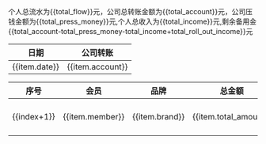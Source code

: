 <script setup>
import { ref, onMounted } from 'vue'

// 总流水
const total_flow = ref(0);
// 总收入
const total_income = ref(0);
// 公司压钱金额
const total_press_money = ref(0);
// 公司总转账金额
const total_account = ref(0);
// 出卷和积分的收入
const total_roll_out_income = ref(0);

const account_data = ref([
    {
        date: '2025-07-21',
        account: '160',
    },
    {
        date: '2025-07-24',
        account: '664',
    },
    {
        date: '2025-07-24',
        account: '5000',
    },
    {
        date: '2025-07-24',
        account: '5000',
    },
    {
        date: '2025-07-27',
        account: '5000',
    },
    {
        date: '2025-07-27',
        account: '5000',
    },
    {
        date: '2025-07-29',
        account: '20000',
    },
    {
        date: '2025-07-29',
        account: '10000',
    },
    {
        date: '2025-07-29',
        account: '10000',
    },
    {
        date: '2025-08-05',
        account: '10000',
    },
    {
        date: '2025-08-07',
        account: '10000',
    },
    {
        date: '2025-08-08',
        account: '10000',
    },
    {
        date: '2025-08-11',
        account: '10000'
    },
    {
        date: '2025-08-13',
        account: '10000'
    },
    {
        date: '2025-08-18',
        account: '5000'
    },
    {
        date: '2025-08-20',
        account: '5000'
    },
    {
        date: '2025-08-22',
        account: '5000'
    }
]);

const data = ref([
    {
        member: '0376',
        brand: 'chanel',
        total_amount: '10700',
        discount: '98.5',
        real_discount: '99',
        press_money: '',
        income: '',
        date: '2025-7-21',
        source: '客户',
    },
    {
        member: '0376',
        brand: 'DIOR',
        total_amount: '20640',
        discount: '75',
        real_discount: '76',
        press_money: '',
        income: '',
        date: '2025-7-24',
        source: '客户',
    },
    {
        member: '0376',
        brand: 'NARS',
        total_amount: '1630',
        discount: '75',
        real_discount: '76',
        press_money: '',
        income: '',
        date: '2025-7-24',
        source: '客户',
    },
    {
        member: '0376',
        brand: 'YSL',
        total_amount: '400',
        discount: '75',
        real_discount: '76',
        press_money: '',
        income: '',
        date: '2025-7-24',
        source: '客户',
    },
    {
        member: '0376',
        brand: 'DR',
        total_amount: '4025',
        discount: '83.5',
        real_discount: '83.5',
        press_money: '',
        income: '',
        date: '2025-7-24',
        source: '销售',
    },
    {
        member: '4991',
        brand: 'DR',
        total_amount: '24490',
        discount: '83.5',
        real_discount: '83.5',
        press_money: '',
        income: '',
        date: '2025-7-24',
        source: '销售',
    },
    {
        member: '4991',
        brand: 'DR',
        total_amount: '29300',
        discount: '83.5',
        real_discount: '83.5',
        press_money: '',
        income: '',
        date: '2025-7-25',
        source: '销售',
    },
    {
        member: '0376',
        brand: 'ANCE STUDIOS',
        total_amount: '3000',
        discount: '83.5',
        real_discount: '84',
        press_money: '',
        income: '',
        date: '2025-7-25',
        source: '客户',
    },
    {
        member: '0376',
        brand: '纪梵希',
        total_amount: '2530',
        discount: '75',
        real_discount: '76',
        press_money: '',
        income: '',
        date: '2025-7-26',
        source: '客户',
    },
    {
        member: '0376',
        brand: 'celine',
        total_amount: '14500',
        discount: '91.5',
        real_discount: '92',
        press_money: '',
        income: '',
        date: '2025-7-27',
        source: '客户',
    },
    {
        member: '0376',
        brand: 'Lulu',
        total_amount: '750',
        discount: '83.5',
        real_discount: '84',
        press_money: '',
        income: '',
        date: '2025-7-27',
        source: '客户',
    },
    {
        member: '0376',
        brand: 'SMFK',
        total_amount: '950',
        discount: '83.5',
        real_discount: '84',
        press_money: '',
        income: '',
        date: '2025-7-27',
        source: '客户',
    },
    {
        member: '0376',
        brand: 'Lulu',
        total_amount: '1080',
        discount: '83.5',
        real_discount: '84',
        press_money: '',
        income: '',
        date: '2025-7-27',
        source: '客户',
    },
    {
        member: '4991',
        brand: 'Lulu',
        total_amount: '580',
        discount: '83.5',
        real_discount: '84',
        press_money: '',
        income: '',
        date: '2025-7-28',
        source: '客户',
    },
    {
        member: '9303',
        brand: 'DR',
        total_amount: '96480',
        discount: '83.5',
        real_discount: '83.5',
        press_money: '',
        income: '',
        date: '2025-7-29',
        source: '销售',
    },
    {
        member: '9303',
        brand: 'DR',
        total_amount: '10500',
        discount: '83.5',
        real_discount: '83.5',
        press_money: '',
        income: '',
        date: '2025-7-29',
        source: '销售',
    },
    {
        member: '0376',
        brand: 'Select Shoes',
        total_amount: '21440',
        discount: '83.5',
        real_discount: '84',
        press_money: '',
        income: '',
        date: '2025-7-29',
        source: '客户',
    },
    {
        member: '0376',
        brand: '麦昆',
        total_amount: '5800',
        discount: '83.5',
        real_discount: '84',
        press_money: '',
        income: '',
        date: '2025-7-30',
        source: '客户',
    },
    {
        member: '0376',
        brand: 'celine',
        total_amount: '14500',
        discount: '91.5',
        real_discount: '92',
        press_money: '',
        income: '',
        date: '2025-7-30',
        source: '销售',
    },
    {
        member: '0376',
        brand: 'Lulu',
        total_amount: '980',
        discount: '83.5',
        real_discount: '84',
        press_money: '',
        income: '',
        date: '2025-7-31',
        source: '客户',
    },
    {
        member: '0376',
        brand: 'DR',
        total_amount: '8850',
        discount: '83.5',
        real_discount: '83.5',
        press_money: '',
        income: '',
        date: '2025-7-31',
        source: '销售',
    },
    {
        member: '4991',
        brand: 'DR',
        total_amount: '16800',
        discount: '83',
        real_discount: '83',
        press_money: '',
        income: '',
        date: '2025-7-31',
        source: '销售',
    },
    {
        member: '0376',
        brand: 'Lulu',
        total_amount: '880',
        discount: '83.5',
        real_discount: '84',
        press_money: '',
        income: '',
        date: '2025-8-1',
        source: '客户',
    },
    {
        member: '0376',
        brand: '梵克雅宝',
        total_amount: '54500',
        discount: '98.5',
        real_discount: '99',
        press_money: '',
        income: '',
        date: '2025-8-1',
        source: '客户',
    },
    {
        member: '0376',
        brand: 'BV',
        total_amount: '32900',
        discount: '83.5',
        real_discount: '84',
        press_money: '',
        income: '',
        date: '2025-8-1',
        source: '客户',
    },
    {
        member: '0376',
        brand: 'loro',
        total_amount: '18400',
        discount: '98.5',
        real_discount: '99',
        press_money: '',
        income: '',
        date: '2025-8-1',
        source: '客户',
    },
    {
        member: '0376',
        brand: '植村秀',
        total_amount: '2345',
        discount: '75',
        real_discount: '76',
        press_money: '',
        income: '',
        date: '2025-8-1',
        source: '客户',
    },
    {
        member: '0376',
        brand: 'select',
        total_amount: '2413',
        discount: '83.5',
        real_discount: '84',
        press_money: '',
        income: '',
        date: '2025-8-1',
        source: '客户',
    },
    {
        member: '0376',
        brand: '梵克雅宝',
        total_amount: '23400',
        discount: '98.5',
        real_discount: '99',
        press_money: '',
        income: '',
        date: '2025-8-2',
        source: '客户',
    },
    {
        member: '0376',
        brand: 'Lulu',
        total_amount: '980',
        discount: '83.5',
        real_discount: '84',
        press_money: '',
        income: '',
        date: '2025-8-2',
        source: '客户',
    },
    {
        member: '0376',
        brand: 'celine',
        total_amount: '10580',
        discount: '91.5',
        real_discount: '92',
        press_money: '',
        income: '',
        date: '2025-8-2',
        source: '销售',
    },
    {
        member: '0376',
        brand: 'celine',
        total_amount: '920',
        discount: '91.5',
        real_discount: '92',
        press_money: '',
        income: '',
        date: '2025-8-2',
        source: '销售',
    },
    {
        member: '0376',
        brand: 'Lulu',
        total_amount: '2160',
        discount: '83.5',
        real_discount: '84',
        press_money: '',
        income: '',
        date: '2025-8-2',
        source: '客户',
    },
    {
        member: '0376',
        brand: '梵克雅宝',
        total_amount: '13600',
        discount: '98.5',
        real_discount: '99',
        press_money: '',
        income: '',
        date: '2025-8-2',
        source: '客户',
    },
    {
        member: '0376',
        brand: '娇韵诗',
        total_amount: '660',
        discount: '75',
        real_discount: '76',
        press_money: '',
        income: '',
        date: '2025-8-2',
        source: '客户',
    },
    {
        member: '0376',
        brand: 'chanel',
        total_amount: '1040',
        discount: '75',
        real_discount: '76',
        press_money: '',
        income: '',
        date: '2025-8-2',
        source: '客户',
    },
    {
        member: '0376',
        brand: 'Lulu',
        total_amount: '880',
        discount: '83.5',
        real_discount: '84',
        press_money: '',
        income: '',
        date: '2025-8-3',
        source: '客户',
    },
    {
        member: '0376',
        brand: 'Lulu',
        total_amount: '580',
        discount: '83.5',
        real_discount: '84',
        press_money: '',
        income: '',
        date: '2025-8-4',
        source: '客户',
    },
    {
        member: '0376',
        brand: 'DR',
        total_amount: '10150',
        discount: '83.5',
        real_discount: '83.5',
        press_money: '',
        income: '',
        date: '2025-8-5',
        source: '销售',
    },
    {
        member: '0376',
        brand: 'Lulu',
        total_amount: '1930',
        discount: '83.5',
        real_discount: '84',
        press_money: '',
        income: '',
        date: '2025-8-5',
        source: '客户',
    },
    {
        member: '0376',
        brand: 'Lulu',
        total_amount: '2060',
        discount: '83.5',
        real_discount: '84',
        press_money: '',
        income: '',
        date: '2025-8-5',
        source: '客户',
    },
    {
        member: '0376',
        brand: 'Lulu',
        total_amount: '1040',
        discount: '83.5',
        real_discount: '84',
        press_money: '',
        income: '',
        date: '2025-8-5',
        source: '客户',
    },
    {
        member: '0376',
        brand: '菲拉格慕',
        total_amount: '6800',
        discount: '83.5',
        real_discount: '84',
        press_money: '',
        income: '',
        date: '2025-8-6',
        source: '销售',
    },
    {
        member: '0376',
        brand: 'celine',
        total_amount: '6900',
        discount: '91.5',
        real_discount: '92',
        press_money: '',
        income: '',
        date: '2025-8-6',
        source: '客户',
    },
    {
        member: '0376',
        brand: 'self-portrait',
        total_amount: '3105',
        discount: '83.5',
        real_discount: '84',
        press_money: '',
        income: '',
        date: '2025-8-6',
        source: '客户',
    },
    {
        member: '0376',
        brand: 'Lulu',
        total_amount: '2160',
        discount: '83.5',
        real_discount: '84',
        press_money: '',
        income: '',
        date: '2025-8-6',
        source: '客户',
    },
    {
        member: '0376',
        brand: 'Lulu',
        total_amount: '3690',
        discount: '83.5',
        real_discount: '84',
        press_money: '',
        income: '',
        date: '2025-8-6',
        source: '客户',
    },
    {
        member: '0376',
        brand: 'Lulu',
        total_amount: '2140',
        discount: '83.5',
        real_discount: '84',
        press_money: '',
        income: '',
        date: '2025-8-6',
        source: '客户',
    },
    {
        member: '0376',
        brand: 'Lulu',
        total_amount: '880',
        discount: '83.5',
        real_discount: '84',
        press_money: '',
        income: '',
        date: '2025-8-6',
        source: '客户',
    },
    {
        member: '0376',
        brand: 'Lulu',
        total_amount: '750',
        discount: '83.5',
        real_discount: '84',
        press_money: '',
        income: '',
        date: '2025-8-6',
        source: '客户',
    },
    {
        member: '0376',
        brand: 'Lulu',
        total_amount: '1560',
        discount: '83.5',
        real_discount: '84',
        press_money: '',
        income: '',
        date: '2025-8-7',
        source: '客户',
    },
    {
        member: '0376',
        brand: 'YSL',
        total_amount: '24500',
        discount: '83',
        real_discount: '83',
        press_money: '',
        income: '',
        date: '2025-8-7',
        source: '销售',
    },
    {
        member: '0376',
        brand: 'Lulu',
        total_amount: '750',
        discount: '83.5',
        real_discount: '84',
        press_money: '',
        income: '',
        date: '2025-8-7',
        source: '客户',
    },
    {
        member: '0376',
        brand: 'celine',
        total_amount: '5500',
        discount: '91.5',
        real_discount: '92',
        press_money: '',
        income: '',
        date: '2025-8-7',
        source: '销售',
    },
    {
        member: '0376',
        brand: 'chanel',
        total_amount: '4090',
        discount: '75',
        real_discount: '76',
        press_money: '',
        income: '',
        date: '2025-8-7',
        source: '客户',
    },
    {
        member: '0376',
        brand: 'celine',
        total_amount: '16000',
        discount: '91.5',
        real_discount: '92',
        press_money: '',
        income: '',
        date: '2025-8-7',
        source: '销售',
    },
    {
        member: '0376',
        brand: 'lulu',
        total_amount: '1930',
        discount: '83.5',
        real_discount: '84',
        press_money: '',
        income: '',
        date: '2025-8-7',
        source: '客户',
    },
    {
        member: '0376',
        brand: 'lulu',
        total_amount: '980',
        discount: '83.5',
        real_discount: '84',
        press_money: '',
        income: '',
        date: '2025-8-7',
        source: '客户',
    },
    {
        member: '0376',
        brand: 'chanel',
        total_amount: '1560',
        discount: '75',
        real_discount: '76',
        press_money: '',
        income: '',
        date: '2025-8-7',
        source: '客户',
    },
    {
        member: '4991',
        brand: 'DR',
        total_amount: '9190',
        discount: '83.5',
        real_discount: '83.5',
        press_money: '',
        income: '',
        date: '2025-8-8',
        source: '销售',
    },
    {
        member: '0376',
        brand: 'lulu',
        total_amount: '580',
        discount: '83.5',
        real_discount: '84',
        press_money: '',
        income: '',
        date: '2025-8-8',
        source: '客户',
    },
    {
        member: '4991',
        brand: 'DR',
        total_amount: '16200',
        discount: '83.5',
        real_discount: '83.5',
        press_money: '',
        income: '',
        date: '2025-8-8',
        source: '销售',
    },
    {
        member: '9303',
        brand: 'CHANEL',
        total_amount: '6100',
        discount: '98.5',
        real_discount: '99',
        press_money: '',
        income: '',
        date: '2025-8-8',
        source: '客户',
    },
    {
        member: '0376',
        brand: 'Lulu',
        total_amount: '1700',
        discount: '83.5',
        real_discount: '84',
        press_money: '',
        income: '',
        date: '2025-8-9',
        source: '客户',
    },
    {
        member: '0376',
        brand: 'Lulu',
        total_amount: '5300',
        discount: '83.5',
        real_discount: '84',
        press_money: '',
        income: '',
        date: '2025-8-9',
        source: '客户',
    },
    {
        member: '0376',
        brand: 'Burberry',
        total_amount: '3750',
        discount: '91.5',
        real_discount: '92',
        press_money: '',
        income: '',
        date: '2025-8-9',
        source: '客户',
    },
    {
        member: '0376',
        brand: 'CL',
        total_amount: '6900',
        discount: '83.5',
        real_discount: '84',
        press_money: '',
        income: '',
        date: '2025-8-9',
        source: '客户',
    },
    {
        member: '4991',
        brand: 'DR',
        total_amount: '5600',
        discount: '83.5',
        real_discount: '83.5',
        press_money: '',
        income: '',
        date: '2025-8-9',
        source: '销售',
    },
    {
        member: '0376',
        brand: 'celine',
        total_amount: '5700',
        discount: '91.5',
        real_discount: '92',
        press_money: '',
        income: '',
        date: '2025-8-9',
        source: '销售',
    },
    {
        member: '0376',
        brand: 'Lulu',
        total_amount: '1080',
        discount: '83.5',
        real_discount: '84',
        press_money: '',
        income: '',
        date: '2025-8-10',
        source: '客户',
    },
    {
        member: '4991',
        brand: 'DR',
        total_amount: '8300',
        discount: '83.5',
        real_discount: '83.5',
        press_money: '',
        income: '',
        date: '2025-8-10',
        source: '销售',
    },
    {
        member: '0376',
        brand: 'lulu',
        total_amount: '1080',
        discount: '83.5',
        real_discount: '84',
        press_money: '',
        income: '',
        date: '2025-8-10',
        source: '客户',
    },
    {
        member: '0376',
        brand: 'lulu',
        total_amount: '1080',
        discount: '83.5',
        real_discount: '84',
        press_money: '',
        income: '',
        date: '2025-8-10',
        source: '客户',
    },
    {
        member: '0376',
        brand: 'LARTISAN PARFUMEUR',
        total_amount: '1050',
        discount: '75',
        real_discount: '76',
        press_money: '',
        income: '',
        date: '2025-8-10',
        source: '客户',
    },
    {
        member: '0376',
        brand: 'MAC',
        total_amount: '540',
        discount: '75',
        real_discount: '76',
        press_money: '',
        income: '',
        date: '2025-8-10',
        source: '客户',
    },
    {
        member: '0376',
        brand: 'MAOGEPING',
        total_amount: '1160',
        discount: '75',
        real_discount: '76',
        press_money: '',
        income: '',
        date: '2025-8-10',
        source: '客户',
    },
    {
        member: '0376',
        brand: 'Loewe',
        total_amount: '3900',
        discount: '83.5',
        real_discount: '84',
        press_money: '',
        income: '',
        date: '2025-8-11',
        source: '客户',
    },
    {
        member: '0376',
        brand: '菲拉格慕',
        total_amount: '7300',
        discount: '83.5',
        real_discount: '84',
        press_money: '',
        income: '',
        date: '2025-8-11',
        source: '销售',
    },
    {
        member: '0376',
        brand: '植村秀',
        total_amount: '240',
        discount: '75',
        real_discount: '76',
        press_money: '',
        income: '',
        date: '2025-8-11',
        source: '客户',
    },
    {
        member: '0376',
        brand: 'TOM FORD',
        total_amount: '4800',
        discount: '75',
        real_discount: '76',
        press_money: '',
        income: '',
        date: '2025-8-11',
        source: '客户',
    },
    {
        member: '0376',
        brand: 'CD',
        total_amount: '650',
        discount: '75',
        real_discount: '76',
        press_money: '',
        income: '',
        date: '2025-8-11',
        source: '客户',
    },
    {
        member: '0376',
        brand: 'RENDEZ-VOUS',
        total_amount: '199',
        discount: '75',
        real_discount: '76',
        press_money: '',
        income: '',
        date: '2025-8-11',
        source: '客户',
    },
    {
        member: '0376',
        brand: 'MORGANDADA',
        total_amount: '999',
        discount: '75',
        real_discount: '76',
        press_money: '',
        income: '',
        date: '2025-8-11',
        source: '客户',
    },
    {
        member: '0376',
        brand: 'DR',
        total_amount: '14800',
        discount: '83.5',
        real_discount: '83.5',
        press_money: '',
        income: '',
        date: '2025-8-12',
        source: '销售',
    },
    {
        member: '0376',
        brand: 'DR',
        total_amount: '16640',
        discount: '83.5',
        real_discount: '83.5',
        press_money: '',
        income: '',
        date: '2025-8-12',
        source: '销售',
    },
    {
        member: '0376',
        brand: 'MORGANDADA',
        total_amount: '1698',
        discount: '75',
        real_discount: '76',
        press_money: '',
        income: '',
        date: '2025-8-12',
        source: '客户',
    },
    {
        member: '0376',
        brand: 'Lulu',
        total_amount: '1080',
        discount: '83.5',
        real_discount: '84',
        press_money: '',
        income: '',
        date: '2025-8-12',
        source: '客户',
    },
    {
        member: '0376',
        brand: 'Ugg',
        total_amount: '1499',
        discount: '91.5',
        real_discount: '92',
        press_money: '',
        income: '',
        date: '2025-8-12',
        source: '客户',
    },
    {
        member: '0376',
        brand: 'Lulu',
        total_amount: '880',
        discount: '83.5',
        real_discount: '84',
        press_money: '',
        income: '',
        date: '2025-8-12',
        source: '客户',
    },
    {
        member: '0376',
        brand: 'SMFK',
        total_amount: '1280',
        discount: '83.5',
        real_discount: '84',
        press_money: '',
        income: '',
        date: '2025-8-12',
        source: '客户',
    },
    {
        member: '0376',
        brand: 'Lulu',
        total_amount: '980',
        discount: '83.5',
        real_discount: '84',
        press_money: '',
        income: '',
        date: '2025-8-12',
        source: '客户',
    },
    {
        member: '0376',
        brand: 'jellycat',
        total_amount: '219',
        discount: '98.5',
        real_discount: '99',
        press_money: '',
        income: '',
        date: '2025-8-12',
        source: '客户',
    },
    {
        member: '0376',
        brand: 'DR',
        total_amount: '6650',
        discount: '83.5',
        real_discount: '83.5',
        press_money: '',
        income: '',
        date: '2025-8-13',
        source: '销售',
    },
    {
        member: '0376',
        brand: 'DR',
        total_amount: '12640',
        discount: '83.5',
        real_discount: '83.5',
        press_money: '',
        income: '',
        date: '2025-8-13',
        source: '销售',
    },
    {
        member: '0376',
        brand: 'YSL',
        total_amount: '4130',
        discount: '75',
        real_discount: '76',
        press_money: '',
        income: '',
        date: '2025-8-13',
        source: '客户',
    },
    {
        member: '0376',
        brand: '宝诗龙',
        total_amount: '15300',
        discount: '83.5',
        real_discount: '84',
        press_money: '',
        income: '',
        date: '2025-8-13',
        source: '客户',
    },
    {
        member: '0376',
        brand: 'Lulu',
        total_amount: '980',
        discount: '83.5',
        real_discount: '84',
        press_money: '',
        income: '',
        date: '2025-8-14',
        source: '客户',
    },
    {
        member: '0376',
        brand: 'Lulu',
        total_amount: '1200',
        discount: '83.5',
        real_discount: '84',
        press_money: '',
        income: '',
        date: '2025-8-14',
        source: '客户',
    },
    {
        member: '0376',
        brand: 'Lulu',
        total_amount: '880',
        discount: '83.5',
        real_discount: '84',
        press_money: '',
        income: '',
        date: '2025-8-14',
        source: '客户',
    },
    {
        member: '0376',
        brand: 'Lulu',
        total_amount: '780',
        discount: '83.5',
        real_discount: '84',
        press_money: '',
        income: '',
        date: '2025-8-15',
        source: '客户',
    },
    {
        member: '0376',
        brand: 'Lulu',
        total_amount: '1730',
        discount: '83.5',
        real_discount: '84',
        press_money: '',
        income: '',
        date: '2025-8-15',
        source: '客户',
    },
    {
        member: '0376',
        brand: 'MikiHouse',
        total_amount: '1010',
        discount: '83',
        real_discount: '83',
        press_money: '',
        income: '',
        date: '2025-8-15',
        source: '客户',
    },
    {
        member: '0376',
        brand: 'RDV KIDS',
        total_amount: '289',
        discount: '83',
        real_discount: '83',
        press_money: '',
        income: '',
        date: '2025-8-15',
        source: '客户',
    },
    {
        member: '0376',
        brand: '鹰巢',
        total_amount: '3599',
        discount: '87',
        real_discount: '87.5',
        press_money: '',
        income: '',
        date: '2025-8-16',
        source: '客户',
        roll_out: '1'
    },
    {
        member: '0376',
        brand: '科颜式',
        total_amount: '620',
        discount: '75',
        real_discount: '76',
        press_money: '',
        income: '',
        date: '2025-8-16',
        source: '客户',
    },
    {
        member: '0376',
        brand: 'Tom Ford',
        total_amount: '800',
        discount: '75',
        real_discount: '76',
        press_money: '',
        income: '',
        date: '2025-8-16',
        source: '客户',
    },
    {
        member: '0376',
        brand: '科颜式',
        total_amount: '340',
        discount: '75',
        real_discount: '76',
        press_money: '',
        income: '',
        date: '2025-8-16',
        source: '客户',
    },
    {
        member: '0376',
        brand: 'Upon',
        total_amount: '2142',
        discount: '83.5',
        real_discount: '84',
        press_money: '',
        income: '',
        date: '2025-8-16',
        source: '客户',
    },
    {
        member: '0376',
        brand: 'Lulu',
        total_amount: '1080',
        discount: '83.5',
        real_discount: '84',
        press_money: '',
        income: '',
        date: '2025-8-17',
        source: '客户',
    },
    {
        member: '0376',
        brand: 'Lulu',
        total_amount: '980',
        discount: '83.5',
        real_discount: '84',
        press_money: '',
        income: '',
        date: '2025-8-17',
        source: '客户',
    },
    {
        member: '0376',
        brand: 'Lulu',
        total_amount: '980',
        discount: '83.5',
        real_discount: '84',
        press_money: '',
        income: '',
        date: '2025-8-17',
        source: '客户',
    },
    {
        member: '0376',
        brand: 'NARS',
        total_amount: '1285',
        discount: '75',
        real_discount: '76',
        press_money: '',
        income: '',
        date: '2025-8-17',
        source: '客户',
    },
    {
        member: '0376',
        brand: 'Lulu',
        total_amount: '980',
        discount: '83.5',
        real_discount: '84',
        press_money: '',
        income: '',
        date: '2025-8-17',
        source: '客户',
    },
    {
        member: '0376',
        brand: 'celine',
        total_amount: '13800',
        discount: '91.5',
        real_discount: '92',
        press_money: '',
        income: '',
        date: '2025-8-17',
        source: '销售',
    },
    {
        member: '0376',
        brand: 'Lulu',
        total_amount: '6220',
        discount: '83.5',
        real_discount: '84',
        press_money: '',
        income: '',
        date: '2025-8-17',
        source: '客户',
    },
    {
        member: '0376',
        brand: 'Lulu',
        total_amount: '5450',
        discount: '83.5',
        real_discount: '84',
        press_money: '',
        income: '',
        date: '2025-8-17',
        source: '客户',
    },
    {
        member: '0376',
        brand: 'Lulu',
        total_amount: '2060',
        discount: '83.5',
        real_discount: '84',
        press_money: '',
        income: '',
        date: '2025-8-17',
        source: '客户',
    },
    {
        member: '0376',
        brand: 'chanel',
        total_amount: '520',
        discount: '83',
        real_discount: '83',
        press_money: '',
        income: '',
        date: '2025-8-17',
        source: '客户',
    },
    {
        member: '0376',
        brand: 'YSL',
        total_amount: '4100',
        discount: '83.5',
        real_discount: '84',
        press_money: '',
        income: '',
        date: '2025-8-18',
        source: '客户',
    },
    {
        member: '0376',
        brand: '修丽可',
        total_amount: '3200',
        discount: '75',
        real_discount: '76',
        press_money: '',
        income: '',
        date: '2025-8-18',
        source: '客户',
    },
    {
        member: '0376',
        brand: 'lv',
        total_amount: '17500',
        discount: '98.5',
        real_discount: '99',
        press_money: '',
        income: '',
        date: '2025-8-18',
        source: '客户',
    },
    {
        member: '0376',
        brand: '老铺',
        total_amount: '43580',
        discount: '90',
        real_discount: '90.5',
        press_money: '2333',
        income: '229',
        date: '2025-8-18',
        source: '客户',
    },
    {
        member: '0376',
        brand: 'Nars',
        total_amount: '390',
        discount: '75',
        real_discount: '76',
        press_money: '',
        income: '',
        date: '2025-8-19',
        source: '客户',
    },
    {
        member: '0376',
        brand: 'Lancome',
        total_amount: '4025',
        discount: '75',
        real_discount: '76',
        press_money: '',
        income: '',
        date: '2025-8-19',
        source: '客户',
    },
    {
        member: '0376',
        brand: 'chanel',
        total_amount: '1460',
        discount: '75',
        real_discount: '76',
        press_money: '',
        income: '',
        date: '2025-8-19',
        source: '客户',
    },
    {
        member: '0376',
        brand: 'YSL',
        total_amount: '4380',
        discount: '75',
        real_discount: '76',
        press_money: '',
        income: '',
        date: '2025-8-19',
        source: '客户',
    },
    {
        member: '0376',
        brand: 'RV',
        total_amount: '10900',
        discount: '87',
        real_discount: '87.5',
        press_money: '',
        income: '',
        date: '2025-8-19',
        source: '客户',
        roll_out: '1'
    },
    {
        member: '0376',
        brand: 'Lulu',
        total_amount: '980',
        discount: '83.5',
        real_discount: '84',
        press_money: '',
        income: '',
        date: '2025-8-19',
        source: '客户',
    },
    {
        member: '0376',
        brand: 'Lulu',
        total_amount: '980',
        discount: '83.5',
        real_discount: '84',
        press_money: '',
        income: '',
        date: '2025-8-20',
        source: '客户',
    },
    {
        member: '0376',
        brand: 'Lamer',
        total_amount: '9520',
        discount: '75',
        real_discount: '76',
        press_money: '',
        income: '',
        date: '2025-8-20',
        source: '客户',
    },
    {
        member: '0376',
        brand: 'Lancome',
        total_amount: '7640',
        discount: '75',
        real_discount: '76',
        press_money: '',
        income: '',
        date: '2025-8-20',
        source: '客户',
    },
    {
        member: '0376',
        brand: 'Lulu',
        total_amount: '1080',
        discount: '83.5',
        real_discount: '84',
        press_money: '',
        income: '',
        date: '2025-8-20',
        source: '客户',
    },
    {
        member: '0376',
        brand: 'Lulu',
        total_amount: '1960',
        discount: '83.5',
        real_discount: '84',
        press_money: '',
        income: '',
        date: '2025-8-21',
        source: '客户',
    },
    {
        member: '0376',
        brand: 'Chanel',
        total_amount: '1160',
        discount: '75',
        real_discount: '76',
        press_money: '',
        income: '',
        date: '2025-8-21',
        source: '客户',
    },
    {
        member: '0376',
        brand: 'YSL',
        total_amount: '695',
        discount: '75',
        real_discount: '76',
        press_money: '',
        income: '',
        date: '2025-8-21',
        source: '客户',
    },
    {
        member: '0376',
        brand: 'celine',
        total_amount: '9900',
        discount: '91.5',
        real_discount: '92',
        press_money: '',
        income: '',
        date: '2025-8-21',
        source: '客户',
    },
    {
        member: '0376',
        brand: '三星',
        total_amount: '13999',
        discount: '87',
        real_discount: '88',
        press_money: '',
        income: '',
        date: '2025-8-22',
        source: '客户',
        roll_out: '1'
    },
    {
        member: '0376',
        brand: 'Select Home',
        total_amount: '16790',
        discount: '84',
        real_discount: '84',
        press_money: '',
        income: '',
        date: '2025-8-22',
        source: '客户',
        roll_out: '1'
    },
    {
        member: '4991',
        brand: 'Lulu',
        total_amount: '1080',
        discount: '83.5',
        real_discount: '84',
        press_money: '',
        income: '',
        date: '2025-8-22',
        source: '客户',
    },
    {
        member: '0376',
        brand: 'DIOR',
        total_amount: '1650',
        discount: '75',
        real_discount: '76',
        press_money: '',
        income: '',
        date: '2025-8-24',
        source: '客户',
    },
    {
        member: '0376',
        brand: 'Lulu',
        total_amount: '4300',
        discount: '83.5',
        real_discount: '84',
        press_money: '',
        income: '',
        date: '2025-8-24',
        source: '客户',
    },
    {
        member: '0376',
        brand: 'Lulu',
        total_amount: '1080',
        discount: '83.5',
        real_discount: '84',
        press_money: '',
        income: '',
        date: '2025-8-24',
        source: '客户',
    },
    {
        member: '0376',
        brand: '修丽可',
        total_amount: '1920',
        discount: '75',
        real_discount: '76',
        press_money: '',
        income: '',
        date: '2025-8-24',
        source: '客户',
    },
    {
        member: '0376',
        brand: '娇韵诗',
        total_amount: '1390',
        discount: '75',
        real_discount: '76',
        press_money: '',
        income: '',
        date: '2025-8-24',
        source: '客户',
    },
    {
        member: '0376',
        brand: 'celine',
        total_amount: '5500',
        discount: '91.5',
        real_discount: '92',
        press_money: '',
        income: '',
        date: '2025-8-24',
        source: '客户',
    },
    {
        member: '0376',
        brand: 'Lulu',
        total_amount: '2540',
        discount: '83.5',
        real_discount: '84',
        press_money: '',
        income: '',
        date: '2025-8-24',
        source: '客户',
    },
    {
        member: '0376',
        brand: 'Lulu',
        total_amount: '1080',
        discount: '83.5',
        real_discount: '84',
        press_money: '',
        income: '',
        date: '2025-8-24',
        source: '客户',
    },
    {
        member: '0376',
        brand: 'Tom Ford',
        total_amount: '2450',
        discount: '75',
        real_discount: '76',
        press_money: '',
        income: '',
        date: '2025-8-25',
        source: '客户',
    },
    {
        member: '0376',
        brand: 'Lulu',
        total_amount: '1560',
        discount: '83.5',
        real_discount: '84',
        press_money: '',
        income: '',
        date: '2025-8-25',
        source: '客户',
    },
    {
        member: '0376',
        brand: 'Lulu',
        total_amount: '350',
        discount: '83.5',
        real_discount: '84',
        press_money: '',
        income: '',
        date: '2025-8-25',
        source: '客户',
    },
    {
        member: '0376',
        brand: 'Chanel',
        total_amount: '1750',
        discount: '75',
        real_discount: '76',
        press_money: '',
        income: '',
        date: '2025-8-25',
        source: '客户',
    },
    {
        member: '0376',
        brand: 'Nars',
        total_amount: '300',
        discount: '75',
        real_discount: '76',
        press_money: '',
        income: '',
        date: '2025-8-25',
        source: '客户',
    },
    {
        member: '0376',
        brand: 'Lulu',
        total_amount: '2730',
        discount: '83.5',
        real_discount: '84',
        press_money: '',
        income: '',
        date: '2025-8-25',
        source: '客户',
    },
    {
        member: '0376',
        brand: 'Lulu',
        total_amount: '1080',
        discount: '83.5',
        real_discount: '84',
        press_money: '',
        income: '',
        date: '2025-8-26',
        source: '客户',
    },
    {
        member: '0376',
        brand: 'Lulu',
        total_amount: '880',
        discount: '83.5',
        real_discount: '84',
        press_money: '',
        income: '',
        date: '2025-8-27',
        source: '客户',
    },
])

onMounted(()=>{
    // 计算个人收入
    handleCalcul();
    // 计算总流水
    handleInfo();
    // 计算公司转账金额
    handleAccount();
})

const handleAccount = () => {
    for (let val of account_data.value) {
        total_account.value += Number(val.account);
    }
}

// 算总流水，算总收入，算未结收入，算公司压钱
const handleInfo = () => {
    for (let val of data.value) {
        total_flow.value += Number(val.total_amount);
        total_income.value += Number(val.income);
        if (val.roll_out != '1') {
            if (val.brand === '老铺') {
                total_press_money.value += val.press_money - val.income;
            } else {
                total_press_money.value += Number(val.total_amount) - parseInt(Number(val.total_amount) * Number(val.real_discount) /100);
            }
        } else {
            total_roll_out_income.value += Number(val.income);
        }
    }
}

// 算收入，算压钱
const handleCalcul = () => {
    for (let item of data.value) {
        item.income = item.income ? item.income : parseInt(Number(item.total_amount) * (item.real_discount - item.discount) / 100);
        if (item.roll_out === '1') {
            item.press_money = 0;
        } else {
            item.press_money = item.press_money ? item.press_money : Number(item.total_amount) - parseInt(Number(item.total_amount) * Number(item.discount) / 100);
        }
    }
}

</script>

<p>个人总流水为{{total_flow}}元，公司总转账金额为{{total_account}}元，公司压钱金额为{{total_press_money}}元,个人总收入为{{total_income}}元,剩余备用金{{total_account-total_press_money-total_income+total_roll_out_income}}元</p>


<table>
    <thead>
        <tr>
            <th>日期</th>
            <th>公司转账</th>
        </tr>
    </thead>
    <tbody>
        <tr v-for="item in account_data">
            <td>
                {{item.date}}
            </td>
            <td>
                {{item.account}}
            </td>
        </tr>
    </tbody>
</table>

<table>
    <thead>
        <tr>
            <th>序号</th>
            <th>会员</th>
            <th>品牌</th>
            <th>总金额</th>
            <th>折扣</th>
            <th>给客户折扣</th>
            <th>公司压钱</th>
            <th>个人收入</th>
            <th>日期</th>
            <th>单子来源</th>
            <th>出卷</th>
        </tr>
    </thead>
    <tbody>
        <tr v-for="(item, index) in data">
            <td>{{index+1}}</td>
            <td>{{item.member}}</td>
            <td>{{item.brand}}</td>
            <td>{{item.total_amount}}</td>
            <td>{{item.discount}}</td>
            <td>{{item.real_discount}}</td>
            <td>{{item.press_money}}</td>
            <td>{{item.income}}</td>
            <td>{{item.date}}</td>
            <td>{{item.source}}</td>
            <td>{{item.roll_out === '1' ? '是' : '否'}}</td>
        </tr>
    </tbody>
</table>



<style module>
.table_button {
  color: #606266;
}
.button {
  font-weight: bold;
  border: 1px solid #dcdfe6;
  padding: 2px 15px;
  color: #606266;
}
</style>
